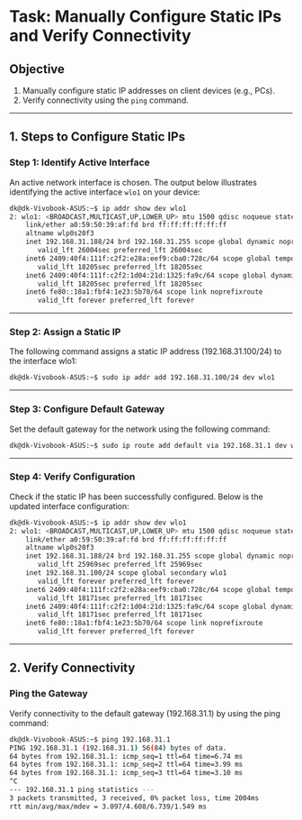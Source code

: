 # **Task: Manually Configure Static IPs and Verify Connectivity**

## **Objective**
1. Manually configure static IP addresses on client devices (e.g., PCs).
2. Verify connectivity using the `ping` command.

---

## **1. Steps to Configure Static IPs**

### **Step 1: Identify Active Interface**
An active network interface is chosen. The output below illustrates identifying the active interface `wlo1` on your device:

```bash
dk@dk-Vivobook-ASUS:~$ ip addr show dev wlo1
2: wlo1: <BROADCAST,MULTICAST,UP,LOWER_UP> mtu 1500 qdisc noqueue state UP group default qlen 1000
    link/ether a0:59:50:39:af:fd brd ff:ff:ff:ff:ff:ff
    altname wlp0s20f3
    inet 192.168.31.188/24 brd 192.168.31.255 scope global dynamic noprefixroute wlo1
       valid_lft 26004sec preferred_lft 26004sec
    inet6 2409:40f4:111f:c2f2:e28a:eef9:cba0:728c/64 scope global temporary dynamic 
       valid_lft 18205sec preferred_lft 18205sec
    inet6 2409:40f4:111f:c2f2:1d04:21d:1325:fa9c/64 scope global dynamic mngtmpaddr noprefixroute 
       valid_lft 18205sec preferred_lft 18205sec
    inet6 fe80::18a1:fbf4:1e23:5b70/64 scope link noprefixroute 
       valid_lft forever preferred_lft forever
```
---

### **Step 2: Assign a Static IP**
The following command assigns a static IP address (192.168.31.100/24) to the interface wlo1:

```bash
dk@dk-Vivobook-ASUS:~$ sudo ip addr add 192.168.31.100/24 dev wlo1
```
---

### **Step 3: Configure Default Gateway**
Set the default gateway for the network using the following command:

```bash
dk@dk-Vivobook-ASUS:~$ sudo ip route add default via 192.168.31.1 dev wlo1
``` 
---

### **Step 4: Verify Configuration**
Check if the static IP has been successfully configured. Below is the updated interface configuration:

```bash
dk@dk-Vivobook-ASUS:~$ ip addr show dev wlo1
2: wlo1: <BROADCAST,MULTICAST,UP,LOWER_UP> mtu 1500 qdisc noqueue state UP group default qlen 1000
    link/ether a0:59:50:39:af:fd brd ff:ff:ff:ff:ff:ff
    altname wlp0s20f3
    inet 192.168.31.188/24 brd 192.168.31.255 scope global dynamic noprefixroute wlo1
       valid_lft 25969sec preferred_lft 25969sec
    inet 192.168.31.100/24 scope global secondary wlo1
       valid_lft forever preferred_lft forever
    inet6 2409:40f4:111f:c2f2:e28a:eef9:cba0:728c/64 scope global temporary dynamic 
       valid_lft 18171sec preferred_lft 18171sec
    inet6 2409:40f4:111f:c2f2:1d04:21d:1325:fa9c/64 scope global dynamic mngtmpaddr noprefixroute 
       valid_lft 18171sec preferred_lft 18171sec
    inet6 fe80::18a1:fbf4:1e23:5b70/64 scope link noprefixroute 
       valid_lft forever preferred_lft forever
```

---

## **2. Verify Connectivity**

### **Ping the Gateway**
Verify connectivity to the default gateway (192.168.31.1) by using the ping command:

```bash
dk@dk-Vivobook-ASUS:~$ ping 192.168.31.1
PING 192.168.31.1 (192.168.31.1) 56(84) bytes of data.
64 bytes from 192.168.31.1: icmp_seq=1 ttl=64 time=6.74 ms
64 bytes from 192.168.31.1: icmp_seq=2 ttl=64 time=3.99 ms
64 bytes from 192.168.31.1: icmp_seq=3 ttl=64 time=3.10 ms
^C
--- 192.168.31.1 ping statistics ---
3 packets transmitted, 3 received, 0% packet loss, time 2004ms
rtt min/avg/max/mdev = 3.097/4.608/6.739/1.549 ms
```